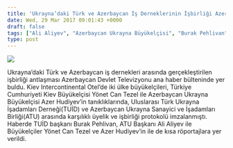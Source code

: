 ```yaml
---
title: 'Ukrayna’daki Türk ve Azerbaycan İş Derneklerinin İşbirliği Azerbaycan Devlet Televziyonunda'
date: Wed, 29 Mar 2017 09:01:43 +0000
draft: false
tags: ["Ali Aliyev", "Azerbaycan Ukrayna Büyükelçisi", "Burak Pehlivan", "röportaj", "TC Kiev Büyükelçisi", "TUİD (Türk Ukrayna İşadamları Derneği)", "Ukrayna Türk İş Dünyası", "Ukrayna Türk Toplumu", "Uluslarası İlişkiler", "Yönet Can Tezel"]
type: post
---
```


![](http://burakpehlivan.org/wp-content/uploads/2017/03/youtubebp.jpg)




Ukrayna’daki Türk ve Azerbaycan iş dernekleri arasında gerçekleştirilen işbirliği antlaşması Azerbaycan Devlet Televizyonu ana haber bülteninde yer buldu. Kiev Intercontinental Otel’de iki ülke büyükelçileri, Türkiye Cumhuriyeti Kiev Büyükelçisi Yönet Can Tezel ile Azerbaycan Ukrayna Büyükelçisi Azer Hudiyev’in tanıklıklarında, Uluslarası Türk Ukrayna İşadamları Derneği(TUİD) ve Azerbaycan Ukrayna Sanayici ve İşadamları Birliği(ATU) arasında karşılıklı üyelik ve işbirliği protokolü imzalanmıştı. Haberde TUİD başkanı Burak Pehlivan, ATU Başkanı Ali Aliyev ile Büyükelçiler Yönet Can Tezel ve Azer Hudiyev’in ile de kısa röportajlara yer verildi.


